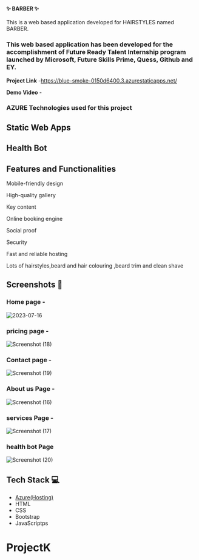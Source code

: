 #### ✨ BARBER  ✨

This is a web based application developed for HAIRSTYLES named BARBER.

### This web based  application has been developed for the accomplishment of Future Ready Talent Internship program launched by Microsoft, Future Skills Prime, Quess, Github and EY.


**Project Link** -https://blue-smoke-0150d6400.3.azurestaticapps.net/


**Demo Video** -  

### AZURE Technologies used for this project
## Static Web Apps

## Health Bot

## Features and Functionalities 
Mobile-friendly design

High-quality gallery

Key content

Online booking engine

Social proof

Security

Fast and reliable hosting

Lots of hairstyles,beard and hair colouring ,beard trim and clean shave


## Screenshots 📸

### Home page -
![2023-07-16](https://github.com/srinivas7489/ProjectK/assets/115947256/5a2ef05e-6130-4c32-83f0-e362bd015910)
  
### pricing page -
![Screenshot (18)](https://github.com/srinivas7489/ProjectK/assets/115947256/02cd93df-9207-466e-8d20-07c06250d7a6)

### Contact page -
![Screenshot (19)](https://github.com/srinivas7489/ProjectK/assets/115947256/1501f235-4fed-4280-baff-3622486f2807)

### About us Page -
![Screenshot (16)](https://github.com/srinivas7489/ProjectK/assets/115947256/6965b344-293e-4f63-91ba-21c6f85bc472)

### services Page -
![Screenshot (17)](https://github.com/srinivas7489/ProjectK/assets/115947256/d67de797-17c8-4d71-a218-9122d8fcfe67)

### health bot Page
![Screenshot (20)](https://github.com/srinivas7489/ProjectK/assets/115947256/ca2daebe-674a-4a78-84f5-f87877a2bf50)
 


## Tech Stack 💻

- [Azure(Hosting)](https://azure.microsoft.com/en-in/features/azure-portal/)
- HTML
- CSS
- Bootstrap
- JavaScriptps
# ProjectK
